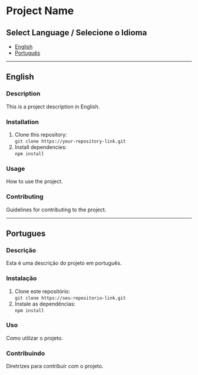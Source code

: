 # Project Name

## Select Language / Selecione o Idioma

- [English](#english)
- [Português](#portugues)

---

## English

### Description
This is a project description in English.

### Installation
1. Clone this repository:  
   `git clone https://your-repository-link.git`
2. Install dependencies:  
   `npm install`

### Usage
How to use the project.

### Contributing
Guidelines for contributing to the project.

---

## Portugues

### Descrição
Esta é uma descrição do projeto em português.

### Instalação
1. Clone este repositório:  
   `git clone https://seu-repositorio-link.git`
2. Instale as dependências:  
   `npm install`

### Uso
Como utilizar o projeto.

### Contribuindo
Diretrizes para contribuir com o projeto.
